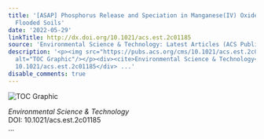 ```yaml
---
title: '[ASAP] Phosphorus Release and Speciation in Manganese(IV) Oxide and Zeolite-Amended
  Flooded Soils'
date: '2022-05-29'
linkTitle: http://dx.doi.org/10.1021/acs.est.2c01185
source: 'Environmental Science & Technology: Latest Articles (ACS Publications)'
description: '<p><img src="https://pubs.acs.org/cms/10.1021/acs.est.2c01185/asset/images/medium/es2c01185_0004.gif"
  alt="TOC Graphic"/></p><div><cite>Environmental Science & Technology</cite></div><div>DOI:
  10.1021/acs.est.2c01185</div> ...'
disable_comments: true
---
```

<p><img src="https://pubs.acs.org/cms/10.1021/acs.est.2c01185/asset/images/medium/es2c01185_0004.gif" alt="TOC Graphic"/></p><div><cite>Environmental Science & Technology</cite></div><div>DOI: 10.1021/acs.est.2c01185</div> ...
